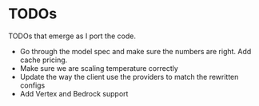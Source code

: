 # TODOs

TODOs that emerge as I port the code.

- Go through the model spec and make sure the numbers are right. Add cache pricing.
- Make sure we are scaling temperature correctly
- Update the way the client use the providers to match the rewritten configs
- Add Vertex and Bedrock support